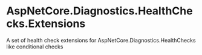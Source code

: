 # AspNetCore.Diagnostics.HealthChecks.Extensions
A set of health check extensions for AspNetCore.Diagnostics.HealthChecks like conditional checks
